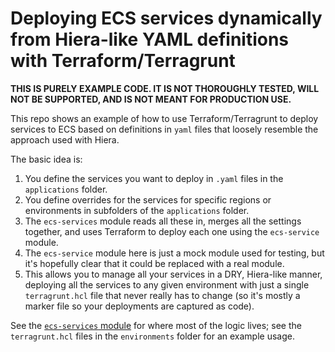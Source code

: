 # Deploying ECS services dynamically from Hiera-like YAML definitions with Terraform/Terragrunt

**THIS IS PURELY EXAMPLE CODE. IT IS NOT THOROUGHLY TESTED, WILL NOT BE SUPPORTED, AND IS NOT MEANT FOR PRODUCTION USE.**

This repo shows an example of how to use Terraform/Terragrunt to deploy services to ECS based on definitions in `yaml` files that loosely resemble the approach used with Hiera.

The basic idea is:

1. You define the services you want to deploy in `.yaml` files in the `applications` folder.
1. You define overrides for the services for specific regions or environments in subfolders of the `applications` folder.
1. The `ecs-services` module reads all these in, merges all the settings together, and uses Terraform to deploy each one using the `ecs-service` module.
1. The `ecs-service` module here is just a mock module used for testing, but it's hopefully clear that it could be replaced with a real module.
1. This allows you to manage all your services in a DRY, Hiera-like manner, deploying all the services to any given environment with just a single `terragrunt.hcl` file that never really has to change (so it's mostly a marker file so your deployments are captured as code).

See the [`ecs-services` module](modules/ecs-services) for where most of the logic lives; see the `terragrunt.hcl` files in the `environments` folder for an example usage.

